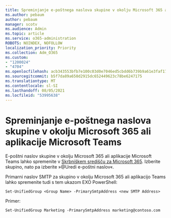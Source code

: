 ```yaml
---
title: Spreminjanje e-poštnega naslova skupine v okolju Microsoft 365 ali aplikacije Microsoft Teams
ms.author: pebaum
author: pebaum
manager: scotv
ms.audience: Admin
ms.topic: article
ms.service: o365-administration
ROBOTS: NOINDEX, NOFOLLOW
localization_priority: Priority
ms.collection: Adm_O365
ms.custom:
- "1200024"
- "4704"
ms.openlocfilehash: acb343553bfb7e100c03d0e7046ed5cbdd6b739b9a61e3faf17768bd8aadff34
ms.sourcegitcommit: b5f7da89a650d2915dc652449623c78be6247175
ms.translationtype: MT
ms.contentlocale: sl-SI
ms.lasthandoff: 08/05/2021
ms.locfileid: "53995638"
---
```

# <a name="change-email-address-of-a-microsoft-365-group-or-microsoft-teams"></a>Spreminjanje e-poštnega naslova skupine v okolju Microsoft 365 ali aplikacije Microsoft Teams

E-poštni naslov skupine v okolju Microsoft 365 ali aplikacije Microsoft Teams lahko spremenite v [Skrbniškem središču za Microsoft 365](https://admin.microsoft.com/). Izberite skupino, nato pa izberite »@Uredi e-poštni naslov«.

Primarni naslov SMTP za skupino v okolju Microsoft 365 ali aplikacijo Teams lahko spremenite tudi s tem ukazom EXO PowerShell:

`Set-UnifiedGroup <Group Name> -PrimarySmtpAddress <new SMTP Address>`

Primer:

`Set-UnifiedGroup Marketing -PrimarySmtpAddress marketing@contoso.com`

